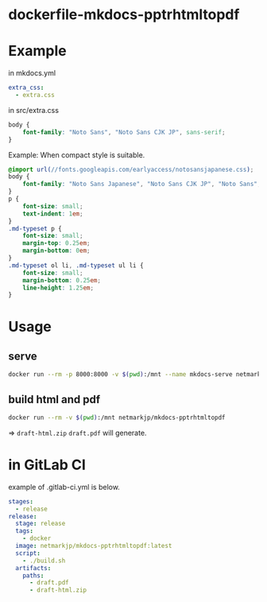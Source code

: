 # dockerfile-mkdocs-pptrhtmltopdf

# Example

in mkdocs.yml

```yaml
extra_css:
  - extra.css
```

in src/extra.css

```css
body {
    font-family: "Noto Sans", "Noto Sans CJK JP", sans-serif;
}
```

Example: When compact style is suitable.

```css
@import url(//fonts.googleapis.com/earlyaccess/notosansjapanese.css);
body {
    font-family: "Noto Sans Japanese", "Noto Sans CJK JP", "Noto Sans", sans-serif;
}
p {
    font-size: small;
    text-indent: 1em;
}
.md-typeset p {
    font-size: small;
    margin-top: 0.25em;
    margin-bottom: 0em;
}
.md-typeset ol li, .md-typeset ul li {
    font-size: small;
    margin-bottom: 0.25em;
    line-height: 1.25em;
}
```

# Usage

## serve

```bash
docker run --rm -p 8000:8000 -v $(pwd):/mnt --name mkdocs-serve netmarkjp/mkdocs-pptrhtmltopdf mkdocs serve
```

## build html and pdf

```bash
docker run --rm -v $(pwd):/mnt netmarkjp/mkdocs-pptrhtmltopdf
```

=> `draft-html.zip` `draft.pdf` will generate.

# in GitLab CI

example of .gitlab-ci.yml is below.

```yaml
stages:
  - release
release:
  stage: release
  tags:
    - docker
  image: netmarkjp/mkdocs-pptrhtmltopdf:latest
  script:
    - ./build.sh
  artifacts:
    paths:
      - draft.pdf
      - draft-html.zip
```
